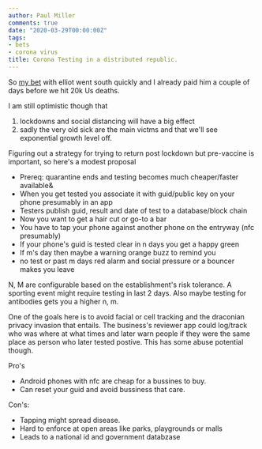 ```yaml
---
author: Paul Miller
comments: true
date: "2020-03-29T00:00:00Z"
tags:
- bets
- corona virus
title: Corona Testing in a distributed republic.
---
```


So  [my bet](/2020/03/09/Morbid-Corona-Bet.html) with elliot went south quickly and I already paid him a couple of days before we hit 20k Us deaths.

I am still optimistic though that
1. lockdowns and social distancing will have a big effect
2. sadly the very old sick are the main victms
and that we'll see exponential growth level off.

Figuring out a strategy for trying to return post lockdown but pre-vaccine is important, so here's a modest proposal 

* Prereq: quarantine ends and testing becomes much cheaper/faster available&
* When you get tested you associate it with guid/public key on your phone presumably in an app
* Testers publish guid, result and date of test to a database/block chain
* Now you want to get a hair cut or go-to a bar
 * You have to tap your phone against another phone on the entryway (nfc presumably)
 * If your phone's guid is tested clear in n days you get a happy green
 * If m's day then maybe a warning orange buzz to remind you
 * no test or past m days red alarm and social pressure or a bouncer makes you leave

N, M are configurable based on the establishment's risk tolerance. A sporting event might require testing in last 2 days.  Also maybe testing for antibodies gets you a higher n, m.

One of the goals here is to avoid facial or cell tracking and the draconian privacy invasion that entails.
The business's reviewer app could log/track who was where at what times and later warn people if they were the same place as person who later tested postive. This has some abuse potential though. 

Pro's 
* Android phones with nfc are cheap for a bussines to buy.
* Can reset your guid and avoid bussiness that care.

Con's:
* Tapping might spread disease.
* Hard to enforce at open areas like parks, playgrounds or malls
* Leads to a national id and government databzase
